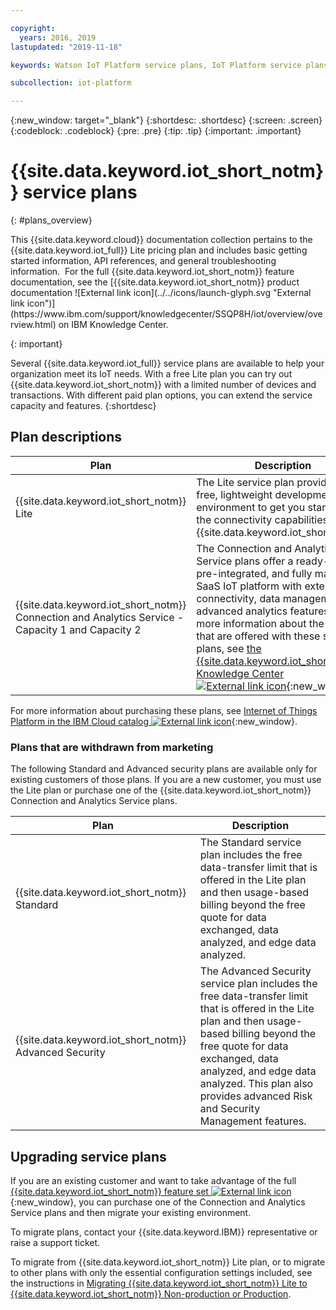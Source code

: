 ```yaml
---

copyright:
  years: 2016, 2019
lastupdated: "2019-11-18"

keywords: Watson IoT Platform service plans, IoT Platform service plans, free Lite plan

subcollection: iot-platform

---
```


{:new_window: target="\_blank"}
{:shortdesc: .shortdesc}
{:screen: .screen}
{:codeblock: .codeblock}
{:pre: .pre}
{:tip: .tip}
{:important: .important}

# {{site.data.keyword.iot_short_notm}} service plans
{: #plans_overview}

<p>This {{site.data.keyword.cloud}} documentation collection pertains to the {{site.data.keyword.iot_full}} Lite pricing plan and includes basic getting started information, API references, and general troubleshooting information. 
For the full {{site.data.keyword.iot_short_notm}} feature documentation, see the [{{site.data.keyword.iot_short_notm}} product documentation ![External link icon](../../icons/launch-glyph.svg "External link icon")](https://www.ibm.com/support/knowledgecenter/SSQP8H/iot/overview/overview.html) on IBM Knowledge Center. 
</p>
{: important}

Several {{site.data.keyword.iot_full}} service plans are available to help your organization meet its IoT needs. With a free Lite plan you can try out {{site.data.keyword.iot_short_notm}} with a limited number of devices and transactions. With different paid plan options, you can extend the service capacity and features.
{:shortdesc}

## Plan descriptions

Plan       | Description       
---------- | ------------
{{site.data.keyword.iot_short_notm}} Lite | The Lite service plan provides a free, lightweight development environment to get you started with the connectivity capabilities of {{site.data.keyword.iot_short_notm}}.
{{site.data.keyword.iot_short_notm}} Connection and Analytics Service - Capacity 1 and Capacity 2 | The Connection and Analytics Service plans offer a ready-to-run, pre-integrated, and fully managed SaaS IoT platform with extended connectivity, data management, and advanced analytics features. For more information about the features that are offered with these service plans, see [the {{site.data.keyword.iot_short_notm}} Knowledge Center ![External link icon](../../icons/launch-glyph.svg "External link icon")](https://www.ibm.com/support/knowledgecenter/SSQP8H/iot/overview/overview.html){:new_window}

For more information about purchasing these plans, see [Internet of Things Platform in the IBM Cloud catalog ![External link icon](../../icons/launch-glyph.svg "External link icon")](https://cloud.ibm.com/catalog/services/internet-of-things-platform){:new_window}.

### Plans that are withdrawn from marketing

The following Standard and Advanced security plans are available only for existing customers of those plans. If you are a new customer, you must use the Lite plan or purchase one of the {{site.data.keyword.iot_short_notm}} Connection and Analytics Service plans.

Plan       | Description       
---------- | ------------
{{site.data.keyword.iot_short_notm}} Standard | The Standard service plan includes the free data-transfer limit that is offered in the Lite plan and then usage-based billing beyond the free quote for data exchanged, data analyzed, and edge data analyzed. 
{{site.data.keyword.iot_short_notm}} Advanced Security | The Advanced Security service plan includes the free data-transfer limit that is offered in the Lite plan and then usage-based billing beyond the free quote for data exchanged, data analyzed, and edge data analyzed. This plan also provides advanced Risk and Security Management features. 

## Upgrading service plans

If you are an existing customer and want to take advantage of the full [{{site.data.keyword.iot_short_notm}} feature set ![External link icon](../../icons/launch-glyph.svg "External link icon")](https://www.ibm.com/support/knowledgecenter/SSQP8H/iot/overview/overview.html){:new_window}, you can purchase one of the Connection and Analytics Service plans and then migrate your existing environment.

To migrate plans, contact your {{site.data.keyword.IBM}} representative or raise a support ticket.

To migrate from {{site.data.keyword.iot_short_notm}} Lite plan, or to migrate to other plans with only the essential configuration settings included, see the instructions in [Migrating {{site.data.keyword.iot_short_notm}} Lite to {{site.data.keyword.iot_short_notm}} Non-production or Production](/docs/services/IoT?topic=IoT-org_migration#org_migration).

